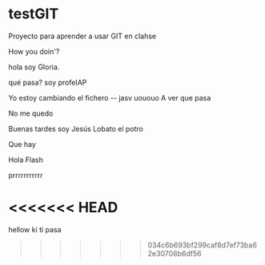 # testGIT
Proyecto para aprender a usar GIT en clahse

How you doin'?

hola soy Gloria.

qué pasa? soy profeIAP

Yo estoy cambiando el fichero -- jasv
uououo
A ver que pasa


No me quedo



Buenas tardes soy Jesús Lobato el potro

Que hay


Hola Flash

prrrrrrrrrrr

<<<<<<< HEAD
=======

hellow ki ti pasa
>>>>>>> 034c6b693bf299caf8d7ef73ba62e30708b6df56
